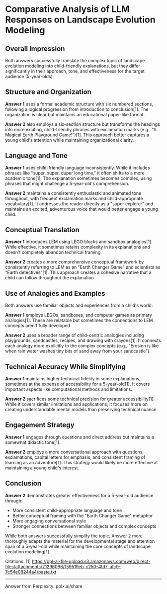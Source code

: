 # Comparative Analysis of LLM Responses on Landscape Evolution Modeling

## Overall Impression

Both answers successfully translate the complex topic of landscape evolution modeling into child-friendly explanations, but they differ significantly in their approach, tone, and effectiveness for the target audience (5-year-olds).

## Structure and Organization

**Answer 1** uses a formal academic structure with six numbered sections, following a logical progression from introduction to conclusion[1]. The organization is clear but maintains an educational paper-like format.

**Answer 2** also employs a six-section structure but transforms the headings into more exciting, child-friendly phrases with exclamation marks (e.g., "A Magical Earth Playground Game!")[1]. This approach better captures a young child's attention while maintaining organizational clarity.

## Language and Tone

**Answer 1** uses child-friendly language inconsistently. While it includes phrases like "super, super, duper long time," it often shifts to a more academic tone[1]. The explanation sometimes becomes complex, using phrases that might challenge a 5-year-old's comprehension.

**Answer 2** maintains a consistently enthusiastic and animated tone throughout, with frequent exclamation marks and child-appropriate vocabulary[1]. It addresses the reader directly as a "super explorer" and maintains an excited, adventurous voice that would better engage a young child.

## Conceptual Translation

**Answer 1** introduces LEM using LEGO blocks and sandbox analogies[1]. While effective, it sometimes retains complexity in its explanations and doesn't completely abandon technical framing.

**Answer 2** creates a more comprehensive conceptual framework by consistently referring to LEM as an "Earth Changer Game" and scientists as "Earth detectives"[1]. This approach creates a cohesive narrative that a child can follow throughout the explanation.

## Use of Analogies and Examples

Both answers use familiar objects and experiences from a child's world:

**Answer 1** employs LEGOs, sandboxes, and computer games as primary analogies[1]. These are relatable but sometimes the connections to LEM concepts aren't fully developed.

**Answer 2** uses a broader range of child-centric analogies including playgrounds, sandcastles, recipes, and drawing with crayons[1]. It connects each analogy more explicitly to the complex concepts (e.g., "Erosion is like when rain water washes tiny bits of sand away from your sandcastle").

## Technical Accuracy While Simplifying

**Answer 1** maintains higher technical fidelity in some explanations, sometimes at the expense of accessibility for a 5-year-old[1]. It covers important aspects like computational methods and limitations.

**Answer 2** sacrifices some technical precision for greater accessibility[1]. While it covers similar limitations and applications, it focuses more on creating understandable mental models than preserving technical nuance.

## Engagement Strategy

**Answer 1** engages through questions and direct address but maintains a somewhat didactic tone[1].

**Answer 2** employs a more conversational approach with questions, exclamations, capital letters for emphasis, and consistent framing of learning as an adventure[1]. This strategy would likely be more effective at maintaining a young child's interest.

## Conclusion

**Answer 2** demonstrates greater effectiveness for a 5-year-old audience through:
- More consistent child-appropriate language and tone
- Better conceptual framing with the "Earth Changer Game" metaphor
- More engaging conversational style
- Stronger connections between familiar objects and complex concepts

While both answers successfully simplify the topic, Answer 2 more thoroughly adapts the material for the developmental stage and attention span of a 5-year-old while maintaining the core concepts of landscape evolution modeling[1].

Citations:
[1] https://ppl-ai-file-upload.s3.amazonaws.com/web/direct-files/attachments/21296096/159519eb-c250-4fd7-afc9-7c54e08244a4/paste.txt

---
Answer from Perplexity: pplx.ai/share